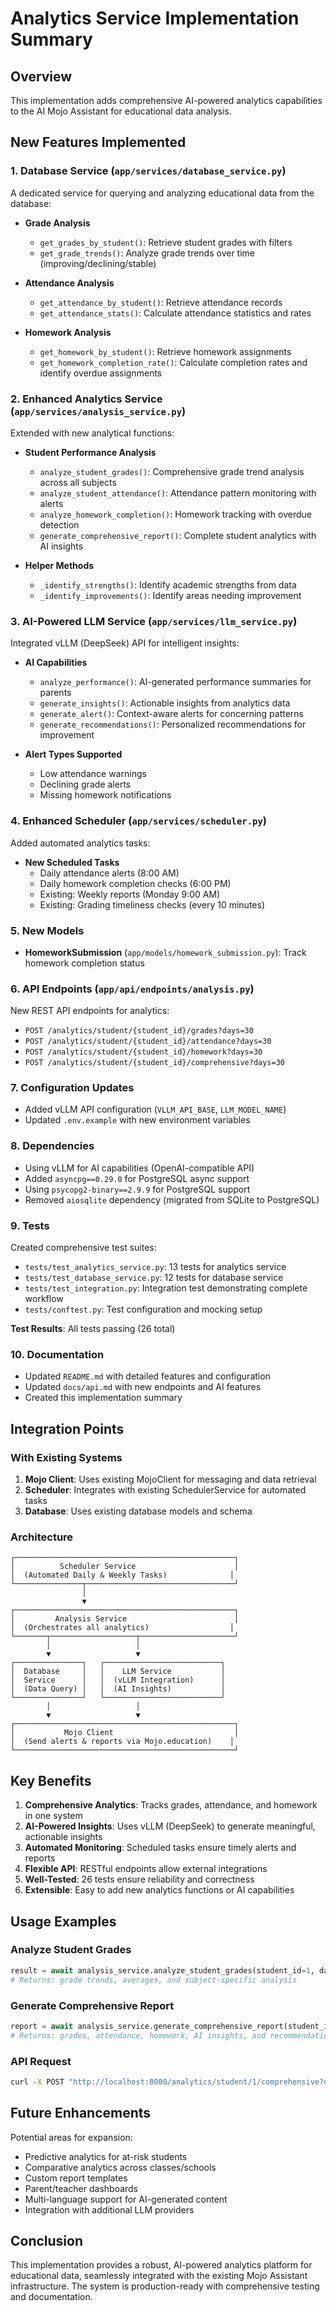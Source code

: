 # Analytics Service Implementation Summary

## Overview
This implementation adds comprehensive AI-powered analytics capabilities to the AI Mojo Assistant for educational data analysis.

## New Features Implemented

### 1. Database Service (`app/services/database_service.py`)
A dedicated service for querying and analyzing educational data from the database:

- **Grade Analysis**
  - `get_grades_by_student()`: Retrieve student grades with filters
  - `get_grade_trends()`: Analyze grade trends over time (improving/declining/stable)
  
- **Attendance Analysis**
  - `get_attendance_by_student()`: Retrieve attendance records
  - `get_attendance_stats()`: Calculate attendance statistics and rates
  
- **Homework Analysis**
  - `get_homework_by_student()`: Retrieve homework assignments
  - `get_homework_completion_rate()`: Calculate completion rates and identify overdue assignments

### 2. Enhanced Analytics Service (`app/services/analysis_service.py`)
Extended with new analytical functions:

- **Student Performance Analysis**
  - `analyze_student_grades()`: Comprehensive grade trend analysis across all subjects
  - `analyze_student_attendance()`: Attendance pattern monitoring with alerts
  - `analyze_homework_completion()`: Homework tracking with overdue detection
  - `generate_comprehensive_report()`: Complete student analytics with AI insights

- **Helper Methods**
  - `_identify_strengths()`: Identify academic strengths from data
  - `_identify_improvements()`: Identify areas needing improvement

### 3. AI-Powered LLM Service (`app/services/llm_service.py`)
Integrated vLLM (DeepSeek) API for intelligent insights:

- **AI Capabilities**
  - `analyze_performance()`: AI-generated performance summaries for parents
  - `generate_insights()`: Actionable insights from analytics data
  - `generate_alert()`: Context-aware alerts for concerning patterns
  - `generate_recommendations()`: Personalized recommendations for improvement
  
- **Alert Types Supported**
  - Low attendance warnings
  - Declining grade alerts
  - Missing homework notifications

### 4. Enhanced Scheduler (`app/services/scheduler.py`)
Added automated analytics tasks:

- **New Scheduled Tasks**
  - Daily attendance alerts (8:00 AM)
  - Daily homework completion checks (6:00 PM)
  - Existing: Weekly reports (Monday 9:00 AM)
  - Existing: Grading timeliness checks (every 10 minutes)

### 5. New Models
- **HomeworkSubmission** (`app/models/homework_submission.py`): Track homework completion status

### 6. API Endpoints (`app/api/endpoints/analysis.py`)
New REST API endpoints for analytics:

- `POST /analytics/student/{student_id}/grades?days=30`
- `POST /analytics/student/{student_id}/attendance?days=30`
- `POST /analytics/student/{student_id}/homework?days=30`
- `POST /analytics/student/{student_id}/comprehensive?days=30`

### 7. Configuration Updates
- Added vLLM API configuration (`VLLM_API_BASE`, `LLM_MODEL_NAME`)
- Updated `.env.example` with new environment variables

### 8. Dependencies
- Using vLLM for AI capabilities (OpenAI-compatible API)
- Added `asyncpg==0.29.0` for PostgreSQL async support
- Using `psycopg2-binary==2.9.9` for PostgreSQL support
- Removed `aiosqlite` dependency (migrated from SQLite to PostgreSQL)

### 9. Tests
Created comprehensive test suites:

- `tests/test_analytics_service.py`: 13 tests for analytics service
- `tests/test_database_service.py`: 12 tests for database service
- `tests/test_integration.py`: Integration test demonstrating complete workflow
- `tests/conftest.py`: Test configuration and mocking setup

**Test Results**: All tests passing (26 total)

### 10. Documentation
- Updated `README.md` with detailed features and configuration
- Updated `docs/api.md` with new endpoints and AI features
- Created this implementation summary

## Integration Points

### With Existing Systems
1. **Mojo Client**: Uses existing MojoClient for messaging and data retrieval
2. **Scheduler**: Integrates with existing SchedulerService for automated tasks
3. **Database**: Uses existing database models and schema

### Architecture
```
┌─────────────────────────────────────────────────┐
│          Scheduler Service                      │
│  (Automated Daily & Weekly Tasks)              │
└───────────────┬─────────────────────────────────┘
                │
                ▼
┌─────────────────────────────────────────────────┐
│         Analysis Service                        │
│  (Orchestrates all analytics)                  │
└───────┬───────────────────┬─────────────────────┘
        │                   │
        ▼                   ▼
┌───────────────┐   ┌──────────────────────────┐
│  Database     │   │    LLM Service           │
│  Service      │   │  (vLLM Integration)      │
│  (Data Query) │   │  (AI Insights)           │
└───────────────┘   └──────────────────────────┘
        │                   │
        ▼                   ▼
┌─────────────────────────────────────────────────┐
│           Mojo Client                           │
│  (Send alerts & reports via Mojo.education)    │
└─────────────────────────────────────────────────┘
```

## Key Benefits

1. **Comprehensive Analytics**: Tracks grades, attendance, and homework in one system
2. **AI-Powered Insights**: Uses vLLM (DeepSeek) to generate meaningful, actionable insights
3. **Automated Monitoring**: Scheduled tasks ensure timely alerts and reports
4. **Flexible API**: RESTful endpoints allow external integrations
5. **Well-Tested**: 26 tests ensure reliability and correctness
6. **Extensible**: Easy to add new analytics functions or AI capabilities

## Usage Examples

### Analyze Student Grades
```python
result = await analysis_service.analyze_student_grades(student_id=1, days=30)
# Returns: grade trends, averages, and subject-specific analysis
```

### Generate Comprehensive Report
```python
report = await analysis_service.generate_comprehensive_report(student_id=1, days=30)
# Returns: grades, attendance, homework, AI insights, and recommendations
```

### API Request
```bash
curl -X POST "http://localhost:8000/analytics/student/1/comprehensive?days=30"
```

## Future Enhancements

Potential areas for expansion:
- Predictive analytics for at-risk students
- Comparative analytics across classes/schools
- Custom report templates
- Parent/teacher dashboards
- Multi-language support for AI-generated content
- Integration with additional LLM providers

## Conclusion

This implementation provides a robust, AI-powered analytics platform for educational data, seamlessly integrated with the existing Mojo Assistant infrastructure. The system is production-ready with comprehensive testing and documentation.
